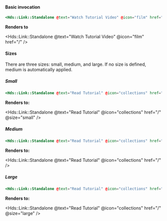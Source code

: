 <h4 class="dummy-h4">Basic invocation</h4>

```hbs
<Hds::Link::Standalone @text="Watch Tutorial Video" @icon="film" href="/" />
```

**Renders to**

<Hds::Link::Standalone @text="Watch Tutorial Video" @icon="film" href="/" />


<h4 class="dummy-h4">Sizes</h4>

There are three sizes: small, medium, and large.
If no size is defined, medium is automatically applied.

<h5 class="dummy-h5">Small</h5>

```hbs
<Hds::Link::Standalone @text="Read Tutorial" @icon="collections" href="/" @size="small" />
```

**Renders to:**

<Hds::Link::Standalone @text="Read Tutorial" @icon="collections" href="/" @size="small" />

<h5 class="dummy-h5">Medium</h5>

```hbs
<Hds::Link::Standalone @text="Read Tutorial" @icon="collections" href="/" />
```

**Renders to:**

<Hds::Link::Standalone @text="Read Tutorial" @icon="collections" href="/" />

<h5 class="dummy-h5">Large</h5>

```hbs
<Hds::Link::Standalone @text="Read Tutorial" @icon="collections" href="/" @size="large" />
```

**Renders to:**

<Hds::Link::Standalone @text="Read Tutorial" @icon="collections" href="/" @size="large" />
